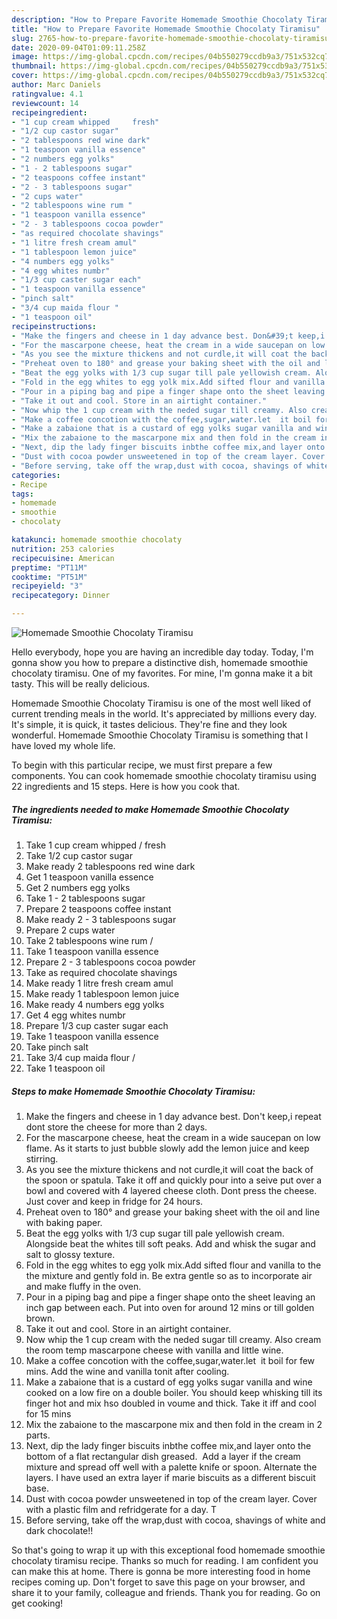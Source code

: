 ```yaml
---
description: "How to Prepare Favorite Homemade Smoothie Chocolaty Tiramisu"
title: "How to Prepare Favorite Homemade Smoothie Chocolaty Tiramisu"
slug: 2765-how-to-prepare-favorite-homemade-smoothie-chocolaty-tiramisu
date: 2020-09-04T01:09:11.258Z
image: https://img-global.cpcdn.com/recipes/04b550279ccdb9a3/751x532cq70/homemade-smoothie-chocolaty-tiramisu-recipe-main-photo.jpg
thumbnail: https://img-global.cpcdn.com/recipes/04b550279ccdb9a3/751x532cq70/homemade-smoothie-chocolaty-tiramisu-recipe-main-photo.jpg
cover: https://img-global.cpcdn.com/recipes/04b550279ccdb9a3/751x532cq70/homemade-smoothie-chocolaty-tiramisu-recipe-main-photo.jpg
author: Marc Daniels
ratingvalue: 4.1
reviewcount: 14
recipeingredient:
- "1 cup cream whipped     fresh"
- "1/2 cup castor sugar"
- "2 tablespoons red wine dark"
- "1 teaspoon vanilla essence"
- "2 numbers egg yolks"
- "1 - 2 tablespoons sugar"
- "2 teaspoons coffee instant"
- "2 - 3 tablespoons sugar"
- "2 cups water"
- "2 tablespoons wine rum "
- "1 teaspoon vanilla essence"
- "2 - 3 tablespoons cocoa powder"
- "as required chocolate shavings"
- "1 litre fresh cream amul"
- "1 tablespoon lemon juice"
- "4 numbers egg yolks"
- "4 egg whites numbr"
- "1/3 cup caster sugar each"
- "1 teaspoon vanilla essence"
- "pinch salt"
- "3/4 cup maida flour "
- "1 teaspoon oil"
recipeinstructions:
- "Make the fingers and cheese in 1 day advance best. Don&#39;t keep,i repeat dont store the cheese for more than 2 days."
- "For the mascarpone cheese, heat the cream in a wide saucepan on low flame. As it starts to just bubble slowly add the lemon juice and keep stirring."
- "As you see the mixture thickens and not curdle,it will coat the back of the spoon or spatula. Take it off and quickly pour into a seive put over a bowl and covered with 4 layered cheese cloth. Dont press the cheese. Just cover and keep in fridge for 24 hours."
- "Preheat oven to 180° and grease your baking sheet with the oil and line with baking paper."
- "Beat the egg yolks with 1/3 cup sugar till pale yellowish cream. Alongside beat the whites till soft peaks. Add and whisk the sugar and salt to glossy texture."
- "Fold in the egg whites to egg yolk mix.Add sifted flour and vanilla to the the mixture and gently fold in. Be extra gentle so as to incorporate air and make fluffy in the oven."
- "Pour in a piping bag and pipe a finger shape onto the sheet leaving an inch gap between each. Put into oven for around 12 mins or till golden brown."
- "Take it out and cool. Store in an airtight container."
- "Now whip the 1 cup cream with the neded sugar till creamy. Also cream the room temp mascarpone cheese with vanilla and little wine."
- "Make a coffee concotion with the coffee,sugar,water.let  it boil for few mins. Add the wine and vanilla tonit after cooling."
- "Make a zabaione that is a custard of egg yolks sugar vanilla and wine cooked on a low fire on a double boiler. You should keep whisking till its finger hot and mix hso doubled in voume and thick. Take it iff and cool for 15 mins"
- "Mix the zabaione to the mascarpone mix and then fold in the cream in 2 parts."
- "Next, dip the lady finger biscuits inbthe coffee mix,and layer onto the bottom of a flat rectangular dish greased.  Add a layer if the cream mixture and spread off well with a palette knife or spoon. Alternate the layers. I have used an extra layer if marie biscuits as a different biscuit base."
- "Dust with cocoa powder unsweetened in top of the cream layer. Cover with a plastic film and refridgerate for a day. T"
- "Before serving, take off the wrap,dust with cocoa, shavings of white and dark chocolate!!"
categories:
- Recipe
tags:
- homemade
- smoothie
- chocolaty

katakunci: homemade smoothie chocolaty 
nutrition: 253 calories
recipecuisine: American
preptime: "PT11M"
cooktime: "PT51M"
recipeyield: "3"
recipecategory: Dinner

---
```



![Homemade Smoothie Chocolaty Tiramisu](https://img-global.cpcdn.com/recipes/04b550279ccdb9a3/751x532cq70/homemade-smoothie-chocolaty-tiramisu-recipe-main-photo.jpg)

Hello everybody, hope you are having an incredible day today. Today, I'm gonna show you how to prepare a distinctive dish, homemade smoothie chocolaty tiramisu. One of my favorites. For mine, I'm gonna make it a bit tasty. This will be really delicious.



Homemade Smoothie Chocolaty Tiramisu is one of the most well liked of current trending meals in the world. It's appreciated by millions every day. It's simple, it is quick, it tastes delicious. They're fine and they look wonderful. Homemade Smoothie Chocolaty Tiramisu is something that I have loved my whole life.


To begin with this particular recipe, we must first prepare a few components. You can cook homemade smoothie chocolaty tiramisu using 22 ingredients and 15 steps. Here is how you cook that.

<!--inarticleads1-->

##### The ingredients needed to make Homemade Smoothie Chocolaty Tiramisu:

1. Take 1 cup cream whipped    / fresh
1. Take 1/2 cup castor sugar
1. Make ready 2 tablespoons red wine dark
1. Get 1 teaspoon vanilla essence
1. Get 2 numbers egg yolks
1. Take 1 - 2 tablespoons sugar
1. Prepare 2 teaspoons coffee instant
1. Make ready 2 - 3 tablespoons sugar
1. Prepare 2 cups water
1. Take 2 tablespoons wine rum /
1. Take 1 teaspoon vanilla essence
1. Prepare 2 - 3 tablespoons cocoa powder
1. Take as required chocolate shavings
1. Make ready 1 litre fresh cream amul
1. Make ready 1 tablespoon lemon juice
1. Make ready 4 numbers egg yolks
1. Get 4 egg whites numbr
1. Prepare 1/3 cup caster sugar each
1. Take 1 teaspoon vanilla essence
1. Take pinch salt
1. Take 3/4 cup maida flour /
1. Take 1 teaspoon oil




<!--inarticleads2-->

##### Steps to make Homemade Smoothie Chocolaty Tiramisu:

1. Make the fingers and cheese in 1 day advance best. Don&#39;t keep,i repeat dont store the cheese for more than 2 days.
1. For the mascarpone cheese, heat the cream in a wide saucepan on low flame. As it starts to just bubble slowly add the lemon juice and keep stirring.
1. As you see the mixture thickens and not curdle,it will coat the back of the spoon or spatula. Take it off and quickly pour into a seive put over a bowl and covered with 4 layered cheese cloth. Dont press the cheese. Just cover and keep in fridge for 24 hours.
1. Preheat oven to 180° and grease your baking sheet with the oil and line with baking paper.
1. Beat the egg yolks with 1/3 cup sugar till pale yellowish cream. Alongside beat the whites till soft peaks. Add and whisk the sugar and salt to glossy texture.
1. Fold in the egg whites to egg yolk mix.Add sifted flour and vanilla to the the mixture and gently fold in. Be extra gentle so as to incorporate air and make fluffy in the oven.
1. Pour in a piping bag and pipe a finger shape onto the sheet leaving an inch gap between each. Put into oven for around 12 mins or till golden brown.
1. Take it out and cool. Store in an airtight container.
1. Now whip the 1 cup cream with the neded sugar till creamy. Also cream the room temp mascarpone cheese with vanilla and little wine.
1. Make a coffee concotion with the coffee,sugar,water.let  it boil for few mins. Add the wine and vanilla tonit after cooling.
1. Make a zabaione that is a custard of egg yolks sugar vanilla and wine cooked on a low fire on a double boiler. You should keep whisking till its finger hot and mix hso doubled in voume and thick. Take it iff and cool for 15 mins
1. Mix the zabaione to the mascarpone mix and then fold in the cream in 2 parts.
1. Next, dip the lady finger biscuits inbthe coffee mix,and layer onto the bottom of a flat rectangular dish greased.  Add a layer if the cream mixture and spread off well with a palette knife or spoon. Alternate the layers. I have used an extra layer if marie biscuits as a different biscuit base.
1. Dust with cocoa powder unsweetened in top of the cream layer. Cover with a plastic film and refridgerate for a day. T
1. Before serving, take off the wrap,dust with cocoa, shavings of white and dark chocolate!!




So that's going to wrap it up with this exceptional food homemade smoothie chocolaty tiramisu recipe. Thanks so much for reading. I am confident you can make this at home. There is gonna be more interesting food in home recipes coming up. Don't forget to save this page on your browser, and share it to your family, colleague and friends. Thank you for reading. Go on get cooking!

